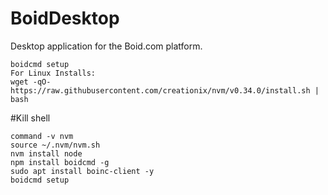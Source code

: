 # BoidDesktop
Desktop application for the Boid.com platform.
```shell
boidcmd setup
For Linux Installs:
wget -qO- https://raw.githubusercontent.com/creationix/nvm/v0.34.0/install.sh | bash
```
#Kill shell

```shell
command -v nvm
source ~/.nvm/nvm.sh
nvm install node
npm install boidcmd -g
sudo apt install boinc-client -y
boidcmd setup
```
